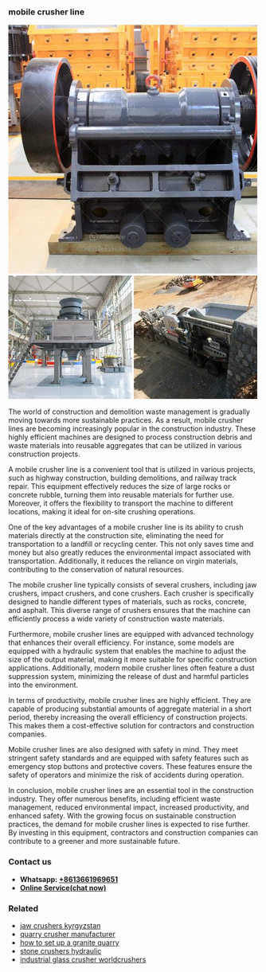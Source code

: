 <h3>mobile crusher line</h3><img src='1706753911.jpg' alt=''><p>The world of construction and demolition waste management is gradually moving towards more sustainable practices. As a result, mobile crusher lines are becoming increasingly popular in the construction industry. These highly efficient machines are designed to process construction debris and waste materials into reusable aggregates that can be utilized in various construction projects.</p><p>A mobile crusher line is a convenient tool that is utilized in various projects, such as highway construction, building demolitions, and railway track repair. This equipment effectively reduces the size of large rocks or concrete rubble, turning them into reusable materials for further use. Moreover, it offers the flexibility to transport the machine to different locations, making it ideal for on-site crushing operations.</p><p>One of the key advantages of a mobile crusher line is its ability to crush materials directly at the construction site, eliminating the need for transportation to a landfill or recycling center. This not only saves time and money but also greatly reduces the environmental impact associated with transportation. Additionally, it reduces the reliance on virgin materials, contributing to the conservation of natural resources.</p><p>The mobile crusher line typically consists of several crushers, including jaw crushers, impact crushers, and cone crushers. Each crusher is specifically designed to handle different types of materials, such as rocks, concrete, and asphalt. This diverse range of crushers ensures that the machine can efficiently process a wide variety of construction waste materials.</p><p>Furthermore, mobile crusher lines are equipped with advanced technology that enhances their overall efficiency. For instance, some models are equipped with a hydraulic system that enables the machine to adjust the size of the output material, making it more suitable for specific construction applications. Additionally, modern mobile crusher lines often feature a dust suppression system, minimizing the release of dust and harmful particles into the environment.</p><p>In terms of productivity, mobile crusher lines are highly efficient. They are capable of producing substantial amounts of aggregate material in a short period, thereby increasing the overall efficiency of construction projects. This makes them a cost-effective solution for contractors and construction companies.</p><p>Mobile crusher lines are also designed with safety in mind. They meet stringent safety standards and are equipped with safety features such as emergency stop buttons and protective covers. These features ensure the safety of operators and minimize the risk of accidents during operation.</p><p>In conclusion, mobile crusher lines are an essential tool in the construction industry. They offer numerous benefits, including efficient waste management, reduced environmental impact, increased productivity, and enhanced safety. With the growing focus on sustainable construction practices, the demand for mobile crusher lines is expected to rise further. By investing in this equipment, contractors and construction companies can contribute to a greener and more sustainable future.</p><h3>Contact us</h3><ul><li><strong>Whatsapp:&nbsp;<a href="https://wa.me/8613661969651">+8613661969651</a></strong></li><li><a href="https://swt.shibang-china.com/?git&amp;zhl&amp;mobile crusher line"><strong>Online Service(chat now)</strong></a></li></ul><h3>Related</h3><ul><li><a href='jaw crushers kyrgyzstan.md'>jaw crushers kyrgyzstan</a></li><li><a href='quarry crusher manufacturer.md'>quarry crusher manufacturer</a></li><li><a href='how to set up a granite quarry.md'>how to set up a granite quarry</a></li><li><a href='stone crushers hydraulic.md'>stone crushers hydraulic</a></li><li><a href='industrial glass crusher worldcrushers.md'>industrial glass crusher worldcrushers</a></li></ul>